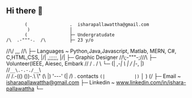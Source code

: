 ## Hi there 👋



           (                .  isharapallawattha@gmail.com
            )               │
           (                ├─ Undergratudate
    /\  .-"""-.  /\         ├─ 23 y/o
   //\\/  ,,,  \//\\        ├─ Languages ~ Python,Java,Javascript, Matlab, MERN, C#, C,HTML,CSS,
   |/\| ,;;;;;, |/\|        ├─ Graphic Designer
   //\\\;-"""-;///\\        ├─ Volunteer(IEEE, Aiesec, Embark
  //  \/   .   \/  \\       └─ 
 (| ,-_| \ | / |_-, |)      
   //`__\.-.-./__`\\         
  // /.-(() ())-.\ \\" 
 (\ |)   '---'   (| /)      .  contacts
  ` (|           |) `       │
    \)           (/         ├─ Email ~ isharapallawattha@gmail.com
                            ├─ Linkedin ~ www.linkedin.com/in/ishara-pallawattha
                            └─ 


